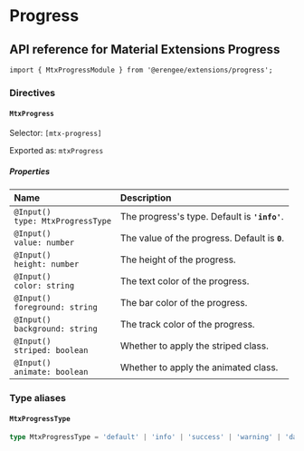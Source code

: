 # Progress

## API reference for Material Extensions Progress

`import { MtxProgressModule } from '@erengee/extensions/progress';`

### Directives

#### `MtxProgress`

Selector: `[mtx-progress]`

Exported as: `mtxProgress`

##### Properties

| **Name** | Description |
| :--- | :--- |
| `@Input()`<br>`type: MtxProgressType` | The progress's type. Default is **`'info'`**. |
| `@Input()`<br>`value: number` | The value of the progress. Default is **`0`**. |
| `@Input()`<br>`height: number` | The height of the progress. |
| `@Input()`<br>`color: string` | The text color of the progress. |
| `@Input()`<br>`foreground: string` | The bar color of the progress. |
| `@Input()`<br>`background: string` | The track color of the progress. |
| `@Input()`<br>`striped: boolean` | Whether to apply the striped class. |
| `@Input()`<br>`animate: boolean` | Whether to apply the animated class. |

### Type aliases

#### `MtxProgressType`

```ts
type MtxProgressType = 'default' | 'info' | 'success' | 'warning' | 'danger';
```
